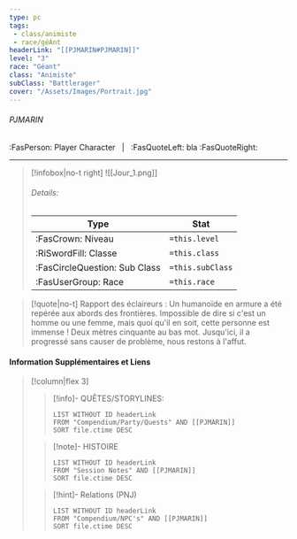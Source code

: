 ```yaml
---
type: pc
tags:
 - class/animiste
 - race/géAnt
headerLink: "[[PJMARIN#PJMARIN]]"
level: "3"
race: "Géant"
class: "Animiste"
subClass: "Battlerager"
cover: "/Assets/Images/Portrait.jpg"
---
```


###### PJMARIN
:FasPerson: Player Character &nbsp; | &nbsp; :FasQuoteLeft: bla :FasQuoteRight:
___
> [!infobox|no-t right]
> ![[Jour_1.png]]
> ###### Details:
> | Type | Stat |
> | ---- | ---- |
> | :FasCrown: Niveau   | `=this.level` |
> | :RiSwordFill: Classe |  `=this.class`|
> | :FasCircleQuestion: Sub Class |  `=this.subClass`|
> |  :FasUserGroup: Race |  `=this.race`|

> [!quote|no-t]
> Rapport des éclaireurs : Un humanoïde en armure a été repérée aux abords des frontières. Impossible de dire si c'est un homme ou une femme, mais quoi qu'il en soit, cette personne est immense ! Deux mètres cinquante au bas mot. Jusqu'ici, il a progressé sans causer de problème, nous restons à l'affut.
 
#### Information Supplémentaires et Liens
> [!column|flex 3]
>> [!info]- QUÊTES/STORYLINES:
>>```dataview
>>LIST WITHOUT ID headerLink
>>FROM "Compendium/Party/Quests" AND [[PJMARIN]]
>>SORT file.ctime DESC
>
>>[!note]- HISTOIRE
>>```dataview
>>LIST WITHOUT ID headerLink
>>FROM "Session Notes" AND [[PJMARIN]]
>>SORT file.ctime DESC
>
>>[!hint]- Relations (PNJ)
>>```dataview
>>LIST WITHOUT ID headerLink
>>FROM "Compendium/NPC's" AND [[PJMARIN]]
>>SORT file.ctime DESC
>>
```image-layout-masonry-3

```